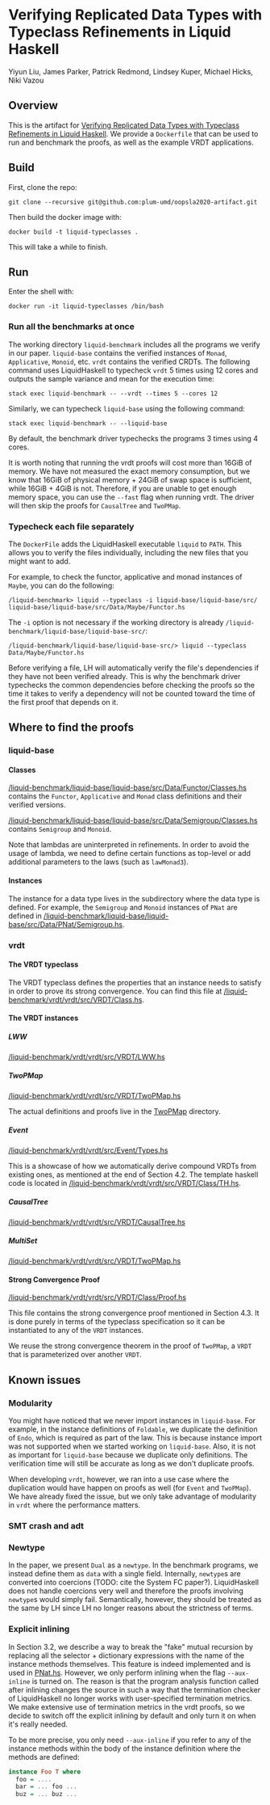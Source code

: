 # Verifying Replicated Data Types with Typeclass Refinements in Liquid Haskell

Yiyun Liu, James Parker, Patrick Redmond, Lindsey Kuper, Michael Hicks, Niki Vazou

## Overview

This is the artifact for [Verifying Replicated Data Types with Typeclass Refinements in Liquid Haskell](#TODO). 
We provide a `Dockerfile` that can be used to run and benchmark the proofs, as well as the example VRDT applications. 

## Build
First, clone the repo:
```
git clone --recursive git@github.com:plum-umd/oopsla2020-artifact.git
```
Then build the docker image with:
```
docker build -t liquid-typeclasses .
```
This will take a while to finish.


## Run
Enter the shell with:
```
docker run -it liquid-typeclasses /bin/bash
```

### Run all the benchmarks at once

The working directory `liquid-benchmark` includes all the programs we verify in our paper. `liquid-base` contains the verified instances of `Monad`, `Applicative`, `Monoid`, etc. `vrdt` contains the verified CRDTs. The following command uses LiquidHaskell to typecheck `vrdt` 5 times using 12 cores and outputs the sample variance and mean for the execution time:
```
stack exec liquid-benchmark -- --vrdt --times 5 --cores 12
```

Similarly, we can typecheck `liquid-base` using the following command:
```
stack exec liquid-benchmark -- --liquid-base
```
By default, the benchmark driver typechecks the programs 3 times using 4 cores.

It is worth noting that running the vrdt proofs will cost more than 16GiB of memory. We have not measured the exact memory consumption, but we know that 16GiB of physical memory + 24GiB of swap space is sufficient, while 16GiB + 4GiB is not. Therefore, if you are unable to get enough memory space, you can use the `--fast` flag when running vrdt. The driver will then skip the proofs for `CausalTree` and `TwoPMap`.


### Typecheck each file separately

The `DockerFile` adds the LiquidHaskell executable `liquid` to `PATH`. This allows you to verify the files individually, including the new files that you might want to add.

For example, to check the functor, applicative and monad instances of `Maybe`, you can do the following:
```
/liquid-benchmark> liquid --typeclass -i liquid-base/liquid-base/src/ liquid-base/liquid-base/src/Data/Maybe/Functor.hs 
```
The `-i` option is not necessary if the working directory is already `/liquid-benchmark/liquid-base/liquid-base-src/`:
```
/liquid-benchmark/liquid-base/liquid-base-src/> liquid --typeclass Data/Maybe/Functor.hs 
```

Before verifying a file, LH will automatically verify the file's dependencies if they have not been verified already. This is why the benchmark driver typechecks the common dependencies before checking the proofs so the time it takes to verify a dependency will not be counted toward the time of the first proof that depends on it.


## Where to find the proofs
### liquid-base
#### Classes
[/liquid-benchmark/liquid-base/liquid-base/src/Data/Functor/Classes.hs](liquid-benchmark/liquid-base/liquid-base/src/Data/Functor/Classes.hs) contains the `Functor`, `Applicative` and `Monad` class definitions and their verified versions.

[/liquid-benchmark/liquid-base/liquid-base/src/Data/Semigroup/Classes.hs](liquid-benchmark/liquid-base/liquid-base/src/Data/Semigroup/Classes.hs) contains `Semigroup` and `Monoid`.

Note that lambdas are uninterpreted in refinements. In order to avoid the usage of lambda, we need to define certain functions as top-level or add additional parameters to the laws (such as `lawMonad3`).

#### Instances
The instance for a data type lives in the subdirectory where the data type is defined. For example, the `Semigroup` and `Monoid` instances of `PNat` are defined in [/liquid-benchmark/liquid-base/liquid-base/src/Data/PNat/Semigroup.hs](liquid-benchmark/liquid-base/liquid-base/src/Data/PNat/Semigroup.hs).


### vrdt
#### The VRDT typeclass
The VRDT typeclass defines the properties that an instance needs to satisfy in order to prove its strong convergence. You can find this file at [/liquid-benchmark/vrdt/vrdt/src/VRDT/Class.hs](liquid-benchmark/vrdt/vrdt/src/VRDT/Class.hs).

#### The VRDT instances
##### LWW
[/liquid-benchmark/vrdt/vrdt/src/VRDT/LWW.hs](liquid-benchmark/vrdt/vrdt/src/VRDT/LWW.hs)
##### TwoPMap
[/liquid-benchmark/vrdt/vrdt/src/VRDT/TwoPMap.hs](liquid-benchmark/vrdt/vrdt/src/VRDT/TwoPMap.hs)

The actual definitions and proofs live in the [TwoPMap](liquid-benchmark/vrdt/vrdt/src/VRDT/TwoPMap) directory. 

##### Event
[/liquid-benchmark/vrdt/vrdt/src/Event/Types.hs](liquid-benchmark/vrdt/vrdt/src/Event/Types.hs)

This is a showcase of how we automatically derive compound VRDTs from existing ones, as mentioned at the end of Section 4.2. The template haskell code is located in [/liquid-benchmark/vrdt/vrdt/src/VRDT/Class/TH.hs](liquid-benchmark/vrdt/vrdt/src/VRDT/Class/TH.hs).

##### CausalTree
[/liquid-benchmark/vrdt/vrdt/src/VRDT/CausalTree.hs](liquid-benchmark/vrdt/vrdt/src/VRDT/CausalTree.hs)

##### MultiSet
[/liquid-benchmark/vrdt/vrdt/src/VRDT/TwoPMap.hs](liquid-benchmark/vrdt/vrdt/src/VRDT/TwoPMap.hs)

#### Strong Convergence Proof
[/liquid-benchmark/vrdt/vrdt/src/VRDT/Class/Proof.hs](liquid-benchmark/vrdt/vrdt/src/VRDT/Class/Proof.hs)

This file contains the strong convergence proof mentioned in Section 4.3. It is done purely in terms of the typeclass specification so it can be instantiated to any of the `VRDT` instances.

We reuse the strong convergence theorem in the proof of `TwoPMap`, a `VRDT` that is parameterized over another `VRDT`.

## Known issues
### Modularity
You might have noticed that we never import instances in `liquid-base`. For example, in the instance definitions of `Foldable`, we duplicate the definition of `Endo`, which is required as part of the law. This is because instance import was not supported when we started working on `liquid-base`. Also, it is not as important for `liquid-base` because we duplicate only definitions. The verification time will still be accurate as long as we don't duplicate proofs.

When developing `vrdt`, however, we ran into a use case where the duplication would have happen on proofs as well (for `Event` and `TwoPMap`). We have already fixed the issue, but we only take advantage of modularity in `vrdt` where the performance matters.

### SMT crash and adt


### Newtype
In the paper, we present `Dual` as a `newtype`. In the benchmark programs, we instead define them as `data` with a single field. Internally, `newtype`s are converted into coercions (TODO: cite the System FC paper?). LiquidHaskell does not handle coercions very well and therefore the proofs involving `newtype`s would simply fail. Semantically, however, they should be treated as the same by LH since LH no longer reasons about the strictness of terms.

### Explicit inlining
In Section 3.2, we describe a way to break the "fake" mutual recursion by replacing all the selector + dictionary expressions with the name of the instance methods themselves. This feature is indeed implemented and is used in [PNat.hs](liquid-benchmark/liquid-base/liquid-base/src/Data/PNat/Semigroup.hs). However, we only perform inlining when the flag `--aux-inline` is turned on. The reason is that the program analysis function called after inlining changes the source in such a way that the termination checker of LiquidHaskell no longer works with user-specified termination metrics. We make extensive use of termination metrics in the vrdt proofs, so we decide to switch off the explicit inlining by default and only turn it on when it's really needed.

To be more precise, you only need `--aux-inline` if you refer to any of the instance methods within the body of the instance definition where the methods are defined:
``` haskell
instance Foo T where
  foo = ....
  bar = ... foo ...
  buz = ... buz ...
```

